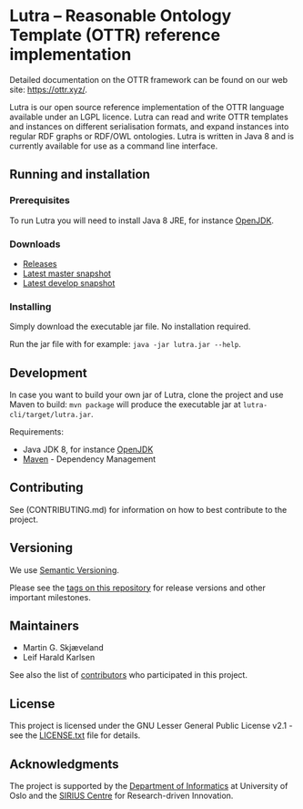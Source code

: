 # Lutra – Reasonable Ontology Template (OTTR) reference implementation

Detailed documentation on the OTTR framework can be found on our web site: https://ottr.xyz/.

Lutra is our open source reference implementation of the OTTR language available under an LGPL licence. Lutra can read and write OTTR templates and instances on different serialisation formats, and expand instances into regular RDF graphs or RDF/OWL ontologies. Lutra is written in Java 8 and is currently available for use as a command line interface.


## Running and installation

### Prerequisites

To run Lutra you will need to install Java 8 JRE, for instance [OpenJDK][1].

### Downloads

* [Releases][2]
* [Latest master snapshot][3]
* [Latest develop snapshot][4]

### Installing

Simply download the executable jar file. No installation required.

Run the jar file with for example: `java -jar lutra.jar --help`.

## Development

In case you want to build your own jar of Lutra,
clone the project and use Maven to build: `mvn package` will produce the executable jar at `lutra-cli/target/lutra.jar`.

Requirements:

* Java JDK 8, for instance [OpenJDK][1]
* [Maven](https://maven.apache.org/) - Dependency Management

## Contributing

See (CONTRIBUTING.md) for information on how to best contribute to the project.

## Versioning

We use [Semantic Versioning][8].

Please see the [tags on this repository][6] for release versions and other important milestones. 

## Maintainers

* Martin G. Skjæveland
* Leif Harald Karlsen

See also the list of [contributors](CONTRIBUTORS.md) who participated in this project.

## License

This project is licensed under the GNU Lesser General Public License v2.1 - see the [LICENSE.txt](LICENSE.txt) file for details.

## Acknowledgments

The project is supported by the [Department of Informatics][9] at University of Oslo and the [SIRIUS Centre][10] for Research-driven Innovation.


[1]:https://openjdk.java.net/install/index.html
[2]:https://gitlab.com/ottr/lutra/lutra/releases
[3]:https://gitlab.com/ottr/lutra/lutra/builds/artifacts/master/raw/lutra.jar?job=snapshot
[4]:https://gitlab.com/ottr/lutra/lutra/builds/artifacts/develop/raw/lutra.jar?job=snapshot
[5]:https://docs.gitlab.com/ee/gitlab-basics/add-merge-request.html
[6]:https://gitlab.com/ottr/lutra/lutra/tags
[7]:https://gitlab.com/ottr/lutra/lutra/graphs/master
[8]:https://semver.org
[9]:https://www.ifi.uio.no
[10]:https://sirius-labs.no
